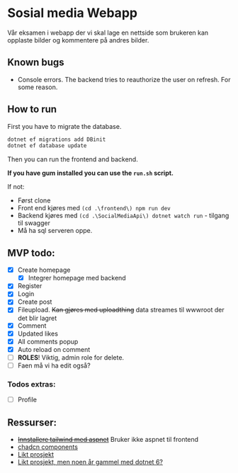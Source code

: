 # Sosial media Webapp

Vår eksamen i webapp der vi skal lage en nettside som brukeren kan opplaste bilder og kommentere på andres bilder.

## Known bugs

- Console errors. The backend tries to reauthorize the user on refresh. For some reason.

## How to run

First you have to migrate the database.

```bash
dotnet ef migrations add DBinit
dotnet ef database update
```

Then you can run the frontend and backend.

**If you have gum installed you can use the `run.sh` script.**

If not:

- Først clone
- Front end kjøres med `(cd .\frontend\) npm run dev`
- Backend kjøres med `(cd .\SocialMediaApi\) dotnet watch run` - tilgang til swagger
- Må ha sql serveren oppe.

## MVP todo:

- [x] Create homepage
  - [x] Integrer homepage med backend
- [x] Register
- [x] Login
- [x] Create post
- [x] Fileupload. ~~Kan gjøres med uploadthing~~ data streames til wwwroot der det blir lagret
- [x] Comment
- [x] Updated likes
- [x] All comments popup
- [x] Auto reload on comment
- [ ] **ROLES**! Viktig, admin role for delete.
- [ ] Faen må vi ha edit også?

### Todos extras:

- [ ] Profile

## Ressurser:

- ~~[Innstallere tailwind med aspnet](https://github.com/angeldev96/tailwind-aspdotnet/tree/master)~~ Bruker ikke aspnet til frontend
- [chadcn components](https://ui.shadcn.com/docs/components/accordion)
- [Likt prosjekt](https://github.com/teddysmithdev/FinShark)
- [Likt prosjekt, men noen år gammel med dotnet 6?](https://github.com/CodAffection/React-CRUD-with-Asp.Net-Core-Web-API)
